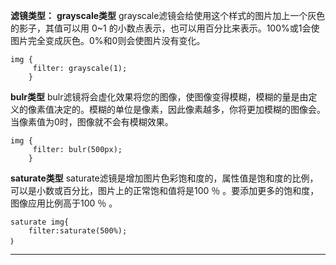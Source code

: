 **滤镜类型：**
**grayscale类型**
grayscale滤镜会给使用这个样式的图片加上一个灰色的影子，其值可以用 0~1 的小数点表示，也可以用百分比来表示。100%或1会使图片完全变成灰色。0%和0则会使图片没有变化。

    img {
         filter: grayscale(1);
        }

**bulr类型**
bulr滤镜将会虚化效果将您的图像，使图像变得模糊，模糊的量是由定义的像素值决定的。模糊的单位是像素，因此像素越多，你将更加模糊的图像会。当像素值为0时，图像就不会有模糊效果。

    img {
         filter: bulr(500px);
        }

**saturate类型**
saturate滤镜是增加图片色彩饱和度的，属性值是饱和度的比例，可以是小数或百分比，图片上的正常饱和值将是100 ％ 。要添加更多的饱和度，图像应用比例高于100 ％ 。

    saturate img{
        filter:saturate(500%);
    ｝
<hr />